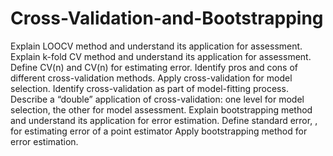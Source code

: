 # Cross-Validation-and-Bootstrapping
Explain LOOCV method and understand its application for assessment.
Explain k-fold CV method and understand its application for assessment.
Define CV(n) and CV(n) for estimating error.
Identify pros and cons of different cross-validation methods.
Apply cross-validation for model selection.
Identify cross-validation as part of model-fitting process.
Describe a “double” application of cross-validation: one level for model selection, the other for model assessment.
Explain bootstrapping method and understand its application for error estimation.
Define standard error, , for estimating error of a point estimator 
Apply bootstrapping method for error estimation.
